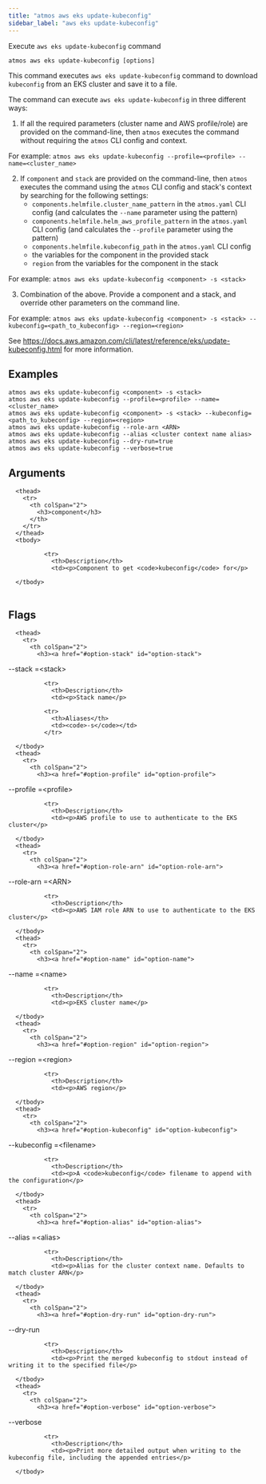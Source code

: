 ```yaml
---
title: "atmos aws eks update-kubeconfig"
sidebar_label: "aws eks update-kubeconfig"
---
```


Execute `aws eks update-kubeconfig` command

```shell
atmos aws eks update-kubeconfig [options]
```

This command executes `aws eks update-kubeconfig` command to download `kubeconfig` from an EKS cluster and save it to a file.

The command can execute `aws eks update-kubeconfig` in three different ways:

1. If all the required parameters (cluster name and AWS profile/role) are provided on the command-line, then `atmos` executes the command without requiring the `atmos` CLI config and context.

  For example: `atmos aws eks update-kubeconfig --profile=<profile> --name=<cluster_name>`

2. If `component` and `stack` are provided on the command-line, then `atmos` executes the command using the `atmos` CLI config and stack's context by searching for the following settings:
   - `components.helmfile.cluster_name_pattern` in the `atmos.yaml` CLI config (and calculates the `--name` parameter using the pattern)
   - `components.helmfile.helm_aws_profile_pattern` in the `atmos.yaml` CLI config (and calculates the `--profile` parameter using the pattern)
   - `components.helmfile.kubeconfig_path` in the `atmos.yaml` CLI config
   - the variables for the component in the provided stack
   - `region` from the variables for the component in the stack

  For example: `atmos aws eks update-kubeconfig <component> -s <stack>`

3. Combination of the above. Provide a component and a stack, and override other parameters on the command line.

  For example: `atmos aws eks update-kubeconfig <component> -s <stack> --kubeconfig=<path_to_kubeconfig> --region=<region>`

See https://docs.aws.amazon.com/cli/latest/reference/eks/update-kubeconfig.html for more information.

## Examples

```shell
atmos aws eks update-kubeconfig <component> -s <stack>
atmos aws eks update-kubeconfig --profile=<profile> --name=<cluster_name>
atmos aws eks update-kubeconfig <component> -s <stack> --kubeconfig=<path_to_kubeconfig> --region=<region>
atmos aws eks update-kubeconfig --role-arn <ARN>
atmos aws eks update-kubeconfig --alias <cluster context name alias>
atmos aws eks update-kubeconfig --dry-run=true
atmos aws eks update-kubeconfig --verbose=true
```

## Arguments


<table className="reference-table">
  
      <thead>
        <tr>
          <th colSpan="2">
            <h3>component</h3>
          </th>
        </tr>
      </thead>
      <tbody>
        
              <tr>
                <th>Description</th>
                <td><p>Component to get <code>kubeconfig</code> for</p>
</td>
              </tr>
            
      </tbody>
</table>



## Flags


<table className="reference-table">
  
      <thead>
        <tr>
          <th colSpan="2">
            <h3><a href="#option-stack" id="option-stack">
  --stack
  <span class="option-spec"> =&lt;stack&gt;</span>
</a></h3>
          </th>
        </tr>
      </thead>
      <tbody>
        
              <tr>
                <th>Description</th>
                <td><p>Stack name</p>
</td>
              </tr>
             
              <tr>
                <th>Aliases</th>
                <td><code>-s</code></td>
              </tr>
             
      </tbody>
      <thead>
        <tr>
          <th colSpan="2">
            <h3><a href="#option-profile" id="option-profile">
  --profile
  <span class="option-spec"> =&lt;profile&gt;</span>
</a></h3>
          </th>
        </tr>
      </thead>
      <tbody>
        
              <tr>
                <th>Description</th>
                <td><p>AWS profile to use to authenticate to the EKS cluster</p>
</td>
              </tr>
              
      </tbody>
      <thead>
        <tr>
          <th colSpan="2">
            <h3><a href="#option-role-arn" id="option-role-arn">
  --role-arn
  <span class="option-spec"> =&lt;ARN&gt;</span>
</a></h3>
          </th>
        </tr>
      </thead>
      <tbody>
        
              <tr>
                <th>Description</th>
                <td><p>AWS IAM role ARN to use to authenticate to the EKS cluster</p>
</td>
              </tr>
              
      </tbody>
      <thead>
        <tr>
          <th colSpan="2">
            <h3><a href="#option-name" id="option-name">
  --name
  <span class="option-spec"> =&lt;name&gt;</span>
</a></h3>
          </th>
        </tr>
      </thead>
      <tbody>
        
              <tr>
                <th>Description</th>
                <td><p>EKS cluster name</p>
</td>
              </tr>
              
      </tbody>
      <thead>
        <tr>
          <th colSpan="2">
            <h3><a href="#option-region" id="option-region">
  --region
  <span class="option-spec"> =&lt;region&gt;</span>
</a></h3>
          </th>
        </tr>
      </thead>
      <tbody>
        
              <tr>
                <th>Description</th>
                <td><p>AWS region</p>
</td>
              </tr>
              
      </tbody>
      <thead>
        <tr>
          <th colSpan="2">
            <h3><a href="#option-kubeconfig" id="option-kubeconfig">
  --kubeconfig
  <span class="option-spec"> =&lt;filename&gt;</span>
</a></h3>
          </th>
        </tr>
      </thead>
      <tbody>
        
              <tr>
                <th>Description</th>
                <td><p>A <code>kubeconfig</code> filename to append with the configuration</p>
</td>
              </tr>
              
      </tbody>
      <thead>
        <tr>
          <th colSpan="2">
            <h3><a href="#option-alias" id="option-alias">
  --alias
  <span class="option-spec"> =&lt;alias&gt;</span>
</a></h3>
          </th>
        </tr>
      </thead>
      <tbody>
        
              <tr>
                <th>Description</th>
                <td><p>Alias for the cluster context name. Defaults to match cluster ARN</p>
</td>
              </tr>
              
      </tbody>
      <thead>
        <tr>
          <th colSpan="2">
            <h3><a href="#option-dry-run" id="option-dry-run">
  --dry-run
  
</a></h3>
          </th>
        </tr>
      </thead>
      <tbody>
        
              <tr>
                <th>Description</th>
                <td><p>Print the merged kubeconfig to stdout instead of writing it to the specified file</p>
</td>
              </tr>
              
      </tbody>
      <thead>
        <tr>
          <th colSpan="2">
            <h3><a href="#option-verbose" id="option-verbose">
  --verbose
  
</a></h3>
          </th>
        </tr>
      </thead>
      <tbody>
        
              <tr>
                <th>Description</th>
                <td><p>Print more detailed output when writing to the kubeconfig file, including the appended entries</p>
</td>
              </tr>
              
      </tbody>
</table>

